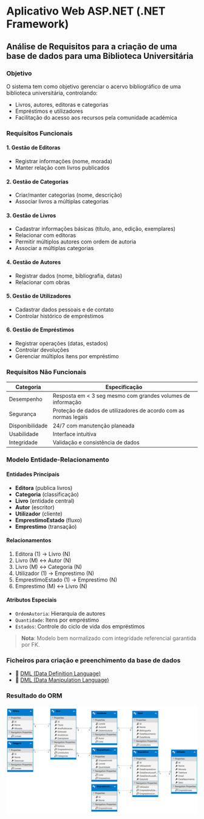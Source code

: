 ﻿# Aplicativo Web ASP.NET (.NET Framework) 

## Análise de Requisitos para a criação de uma base de dados para uma Biblioteca Universitária

### Objetivo
O sistema tem como objetivo gerenciar o acervo bibliográfico de uma biblioteca universitária, controlando:
- Livros, autores, editoras e categorias
- Empréstimos e utilizadores
- Facilitação do acesso aos recursos pela comunidade académica

### Requisitos Funcionais

#### 1. Gestão de Editoras
- Registrar informações (nome, morada)
- Manter relação com livros publicados

#### 2. Gestão de Categorias
- Criar/manter categorias (nome, descrição)
- Associar livros a múltiplas categorias

#### 3. Gestão de Livros
- Cadastrar informações básicas (título, ano, edição, exemplares)
- Relacionar com editoras
- Permitir múltiplos autores com ordem de autoria
- Associar a múltiplas categorias

#### 4. Gestão de Autores
- Registrar dados (nome, bibliografia, datas)
- Relacionar com obras

#### 5. Gestão de Utilizadores
- Cadastrar dados pessoais e de contato
- Controlar histórico de empréstimos

#### 6. Gestão de Empréstimos
- Registrar operações (datas, estados)
- Controlar devoluções
- Gerenciar múltiplos itens por empréstimo

### Requisitos Não Funcionais

| Categoria        | Especificação |
|------------------|---------------|
| Desempenho       | Resposta em < 3 seg mesmo com grandes volumes de informação |
| Segurança        | Proteção de dados de utilizadores de acordo com as normas legais |
| Disponibilidade  | 24/7 com manutenção planeada |
| Usabilidade      | Interface intuitiva |
| Integridade      | Validação e consistência de dados |

### Modelo Entidade-Relacionamento

#### Entidades Principais
- **Editora** (publica livros)
- **Categoria** (classificação)
- **Livro** (entidade central)
- **Autor** (escritor)
- **Utilizador** (cliente)
- **EmprestimoEstado** (fluxo)
- **Emprestimo** (transação)

#### Relacionamentos
1. Editora (1) → Livro (N)
2. Livro (M) ↔ Autor (N)
3. Livro (M) ↔ Categoria (N)  
4. Utilizador (1) → Emprestimo (N)
5. EmprestimoEstado (1) → Emprestimo (N)
6. Emprestimo (M) ↔ Livro (N)

#### Atributos Especiais
- `OrdemAutoria`: Hierarquia de autores
- `Quantidade`: Itens por empréstimo
- `Estados`: Controle do ciclo de vida dos empréstimos

> **Nota**: Modelo bem normalizado com integridade referencial garantida por FK.

### Ficheiros para criação e preenchimento da base de dados
- :link: [DML (Data Definition Language)](DDL.sql "DDL")
- :link: [DML (Data Manipulation Language)](DML.sql "DDL")

### Resultado do ORM 
![DbContext](Imagens/DbContext.png "DbContext")
